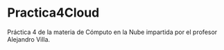# Practica4Cloud
Práctica 4 de la materia de Cómputo en la Nube impartida por el profesor Alejandro Villa.
